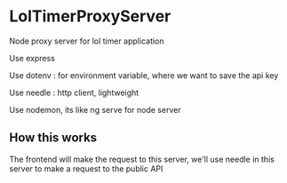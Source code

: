 # LolTimerProxyServer
Node proxy server for lol timer application

Use express

Use dotenv : for environment variable, where we want to save the api key

Use needle : http client, lightweight

Use nodemon, its like ng serve for node server

## How this works

The frontend will make the request to this server, we'll use needle in this server to make a request to the public API